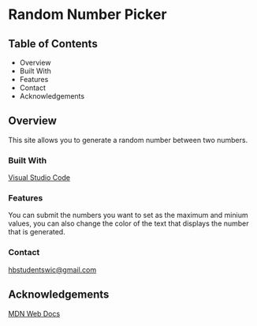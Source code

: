# Random Number Picker

## Table of Contents

- Overview
- Built With
- Features
- Contact
- Acknowledgements

## Overview

This site allows you to generate a random number between two numbers.

### Built With

[Visual Studio Code](https://code.visualstudio.com/)

### Features

You can submit the numbers you want to set as the maximum and minium values, you can also change the color of the text that displays the number that is generated.

### Contact

hbstudentswic@gmail.com

## Acknowledgements

[MDN Web Docs](https://developer.mozilla.org/en-US/docs/Web)
